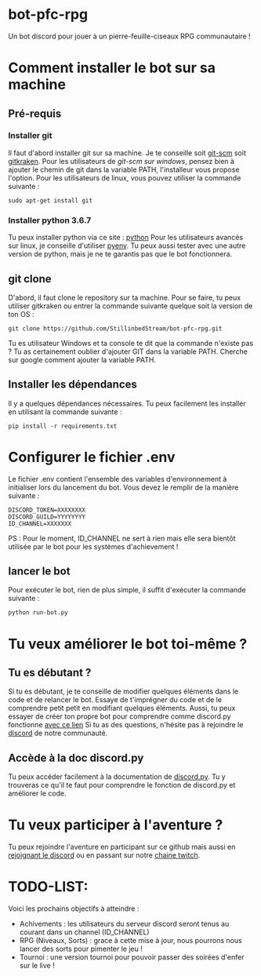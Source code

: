 # bot-pfc-rpg
Un bot discord pour jouer à un pierre-feuille-ciseaux RPG communautaire !


# Comment installer le bot sur sa machine

## Pré-requis

### Installer git
Il faut d'abord installer git sur sa machine. Je te conseille soit [git-scm](https://git-scm.com/downloads) soit [gitkraken](https://www.gitkraken.com/).
Pour les utilisateurs de *git-scm sur windows*, pensez bien à ajouter le chemin de git dans la variable PATH, l'installeur vous propose l'option.
Pour les utilisateurs de linux, vous pouvez utiliser la commande suivante : 
```
sudo apt-get install git
```

### Installer python 3.6.7
Tu peux installer python via ce site : [python](https://www.python.org/downloads/)
Pour les utilisateurs avancés sur linux, je conseille d'utiliser [pyenv](https://amaral.northwestern.edu/resources/guides/pyenv-tutorial). Tu peux aussi tester avec une autre version de python, mais je ne te garantis pas que le bot fonctionnera.


## git clone
D'abord, il faut clone le repository sur ta machine. Pour se faire, tu peux utiliser gitkraken ou entrer la commande suivante quelque soit la version de ton OS :  
```
git clone https://github.com/StillinbedStream/bot-pfc-rpg.git
```

Tu es utilisateur Windows et ta console te dit que la commande n'existe pas ? Tu as certainement oublier d'ajouter GIT dans la variable PATH. Cherche sur google comment ajouter la variable PATH.

## Installer les dépendances
Il y a quelques dépendances nécessaires. Tu peux facilement les installer en utilisant la commande suivante : 
```
pip install -r requirements.txt
```

# Configurer le fichier .env
Le fichier .env contient l'ensemble des variables d'environnement à initialiser lors du lancement du bot. Vous devez le remplir de la manière suivante : 
```
DISCORD_TOKEN=XXXXXXXX
DISCORD_GUILD=YYYYYYYY
ID_CHANNEL=XXXXXXX
```
PS : Pour le moment, ID_CHANNEL ne sert à rien mais elle sera bientôt utilisée par le bot pour les systèmes d'achievement !


## lancer le bot
Pour exécuter le bot, rien de plus simple, il suffit d'exécuter la commande suivante :
```
python run-bot.py
``` 

# Tu veux améliorer le bot toi-même ?
## Tu es débutant ?
Si tu es débutant, je te conseille de modifier quelques éléments dans le code et de relancer le bot.
Essaye de t'imprégner du code et de le comprendre petit petit en modifiant quelques éléments. 
Aussi, tu peux essayer de créer ton propre bot pour comprendre comme discord.py fonctionne [avec ce lien](https://twitter.com/Still_In_Bed/status/1246761244843020294)
Si tu as des questions, n'hésite pas à rejoindre le [discord](https://discordapp.com/invite/UE6DSrS) de notre communauté.

## Accède à la doc discord.py
Tu peux accéder facilement à la documentation de [discord.py](https://discordpy.readthedocs.io/en/latest/). Tu y trouveras ce qu'il te faut pour comprendre le fonction de discord.py et améliorer le code.


# Tu veux participer à l'aventure ?
Tu peux rejoindre l'aventure en participant sur ce github mais aussi en [rejoignant le discord](https://discordapp.com/invite/UE6DSrS) ou en passant sur notre [chaine twitch](twitch.tv/stillinbed).


# TODO-LIST:
Voici les prochains objectifs à atteindre :
* Achivements : les utilisateurs du serveur discord seront tenus au courant dans un channel (ID_CHANNEL)
* RPG (Niveaux, Sorts) : grace à cette mise à jour, nous pourrons nous lancer des sorts pour pimenter le jeu !
* Tournoi : une version tournoi pour pouvoir passer des soirées d'enfer sur le live ! 
